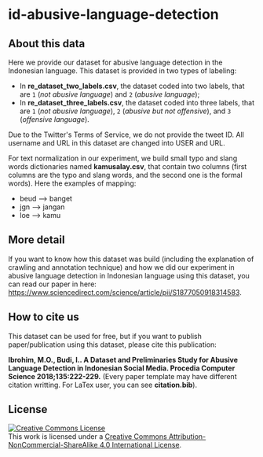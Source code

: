 # id-abusive-language-detection

## About this data
Here we provide our dataset for abusive language detection in the Indonesian language. This dataset is provided in two types of labeling:
* In **re_dataset_two_labels.csv**, the dataset coded into two labels, that are `1` (*not abusive language*) and `2` (*abusive language*);
* In **re_dataset_three_labels.csv**, the dataset coded into three labels, that are  `1` (*not abusive language*), `2` (*abusive but not offensive*), and `3` (*offensive language*).

Due to the Twitter's Terms of Service, we do not provide the tweet ID. All username and URL in this dataset are changed into USER and URL. 

For text normalization in our experiment, we build small typo and slang words dictionaries named **kamusalay.csv**, that contain two columns (first columns are the typo and slang words, and the second one is the formal words). Here the examples of mapping:
* beud --> banget
* jgn --> jangan
* loe --> kamu

## More detail
If you want to know how this dataset was build (including the explanation of crawling and annotation technique) and how we did our experiment in abusive language detection in Indonesian language using this dataset, you can read our paper in here: https://www.sciencedirect.com/science/article/pii/S1877050918314583.

## How to cite us
This dataset can be used for free, but if you want to publish paper/publication using this dataset, please cite this publication:

**Ibrohim, M.O., Budi, I.. A Dataset and Preliminaries Study for Abusive Language Detection in Indonesian Social Media. Procedia Computer Science 2018;135:222-229.** (Every paper template may have different citation writting. For LaTex user, you can see **citation.bib**).

## License
<a rel="license" href="http://creativecommons.org/licenses/by-nc-sa/4.0/"><img alt="Creative Commons License" style="border-width:0" src="https://i.creativecommons.org/l/by-nc-sa/4.0/88x31.png" /></a><br />This work is licensed under a <a rel="license" href="http://creativecommons.org/licenses/by-nc-sa/4.0/">Creative Commons Attribution-NonCommercial-ShareAlike 4.0 International License</a>.
